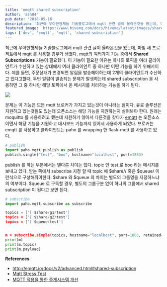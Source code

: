 ```yaml
---
title: 'emqtt shared subscription'
author: 'ash84'
pub_date: '2018-05-16'
description: '최근에 우아한형제들 기술블로그에서 mqtt 관련 글이 올라온것을 봤는데, 마침 새 프로젝트에서 mqtt 를 사용할 경우가 생겼다. mqtt의 여러가지 기능 중에서 **Shared Subscriptions** 기능이 필요했다. 이 기능이 필요한 이유는 하나의 토픽을 여러 클라이언트가 수신하고 있는 상태에서 여러 클라이언트 중 하나만 어떤 기능을 하기 위해서이다. 예를 들면, 주문상태가 변경되면 알림을 발송해야하는데 2개의 클라이언트가 수신하고 있다고할때, 두번 알림이 발송되는 문제가 발생하는데 shared subscription 을'
featured_image: 'https://www.hivemq.com/docs/hivemq/latest/images/shared-subscriptions/shared_subscriptions.gif'
tags: ['dev', 'emqtt', 'mqtt', 'shared subscription']
---
```


최근에 우아한형제들 기술블로그에서 mqtt 관련 글이 올라온것을 봤는데, 마침 새 프로젝트에서 mqtt 를 사용할 경우가 생겼다. mqtt의 여러가지 기능 중에서 **Shared Subscriptions** 기능이 필요했다. 이 기능이 필요한 이유는 하나의 토픽을 여러 클라이언트가 수신하고 있는 상태에서 여러 클라이언트 중 하나만 어떤 기능을 하기 위해서이다. 예를 들면, 주문상태가 변경되면 알림을 발송해야하는데 2개의 클라이언트가 수신하고 있다고할때, 두번 알림이 발송되는 문제가 발생하는데 shared subscription 을 사용하면 그 중 하나만 해당 토픽에서 온 메시지를 처리하는 기능을 하게 된다. 

![](https://www.hivemq.com/docs/hivemq/latest/images/shared-subscriptions/shared_subscriptions.gif)

문제는 이 기능은 모든 mqtt 브로커가 가지고 있는것이 아니라는 점이다. 유료 솔루션은 지원하고 있는것들도 있는데 오픈소스는 해당 기능을 지원하는지 살펴봐야 한다. 원래는 moquitto 를 사용하려고 했는데 지원하기 않아서 다른것을 찾다가 [emqtt](http://emqtt.io/) 는 오픈소스이면서 해당 기능을 지원하고 대시보드 기능까지 있어서 사용하게 되었다. 브로커는 emqtt 를 사용하고 클라이언트는 paho 를 wrapping 한 flask-mqtt 를 사용하고 있다. 

```python
# publish 
import paho.mqtt.publish as publish
publish.single("test", "boo", hostname="localhost", port=1883)
```

publish 를 하는 부분에서는 별다른 차이는 없다. topic 인 test 로 boo 라는 메시지를 보내고 있다. 받는 쪽에서 subscribe 지정 할 때 topic 에 $share/<group>/<topic> 혹은 $queue/<topic> 이런식으로 구성해줘야한다. $share 와 $queue 의 차이는 별도의 그룹명을 지정하느냐의 여부이다. $queue 로 구독할 경우, 별도의 그룹구분 없이 하나의 그룹에서 shared subscription 이 된다고 보면 된다. 


```python 
# subscribe 
import paho.mqtt.subscribe as subscribe

topics = ['['$share/g1/test']
topics = ['['$share/g2/test']
topics = ['['$queue/test']


m = subscribe.simple(topics, hostname="localhost", port=1883, retained=False, msg_count=1)
print(m)
print(m.topic)
print(m.payload)
```


**References**

- http://emqtt.io/docs/v2/advanced.html#shared-subscription
- [Mqtt Stress Test](http://woowabros.github.io/experience/2017/08/28/mqtt_stress_test.html)
- [MQTT 적용을 통한 중계시스템 개선](http://woowabros.github.io/experience/2017/08/11/ost_mqtt_broker.html)
